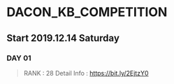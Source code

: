 # DACON_KB_COMPETITION

## Start 2019.12.14 Saturday

### DAY 01
> RANK : 28
> Detail Info : https://bit.ly/2EjtzY0

